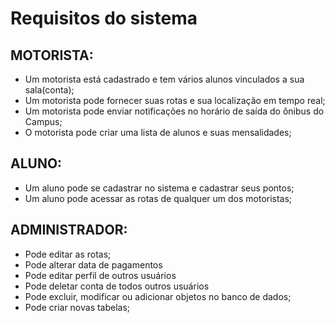 # Requisitos do sistema

## MOTORISTA:

- Um motorista está cadastrado e tem vários alunos vinculados a sua sala(conta);
- Um motorista pode fornecer suas rotas e sua localização em tempo real;
- Um motorista pode enviar notificações no horário de saída do ônibus do Campus;
- O motorista pode criar uma lista de alunos e suas mensalidades;

## ALUNO:
- Um aluno pode se cadastrar no sistema e cadastrar seus pontos;
- Um aluno pode acessar as rotas de qualquer um dos motoristas;


## ADMINISTRADOR:

- Pode editar as rotas;
- Pode alterar data de pagamentos 
- Pode editar perfil de outros usuários
- Pode deletar conta de todos outros usuários
- Pode excluir, modificar ou adicionar objetos no banco de dados;
- Pode criar novas tabelas;
